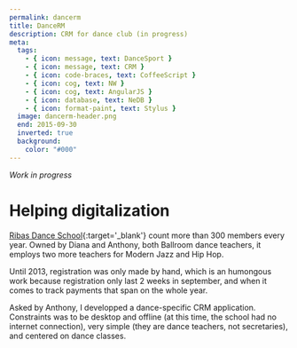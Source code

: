 ```yaml
---
permalink: dancerm
title: DanceRM
description: CRM for dance club (in progress)
meta:
  tags:
    - { icon: message, text: DanceSport }
    - { icon: message, text: CRM }
    - { icon: code-braces, text: CoffeeScript }
    - { icon: cog, text: NW }
    - { icon: cog, text: AngularJS }
    - { icon: database, text: NeDB }
    - { icon: format-paint, text: Stylus }
  image: dancerm-header.png
  end: 2015-09-30
  inverted: true
  background:
    color: "#000"
---
```


_Work in progress_

# Helping digitalization

[Ribas Dance School][ribas]{:target='\_blank'} count more than 300 members every year.
Owned by Diana and Anthony, both Ballroom dance teachers, it employs two more teachers for Modern Jazz and Hip Hop.

Until 2013, registration was only made by hand, which is an humongous work because registration only last 2 weeks in september,
and when it comes to track payments that span on the whole year.

Asked by Anthony, I developped a dance-specific CRM application.
Constraints was to be desktop and offline (at this time, the school had no internet connection), very simple (they are dance teachers, not secretaries), and centered on dance classes.

[ribas]: http://www.ecolededanseribas.com/
[nw]: http://nwjs.io/
[coffee]: http://coffeescript.org/
[jquery]: http://jquery.com/
[bootstrap]: http://getbootstrap.com/
[stylus]: http://learnboost.github.io/stylus/
[gulp]: http://gulpjs.com/
[mocha]: http://mochajs.org/
[chai]: http://chaijs.com/
[github]: https://github.com/feugy/dancerm
